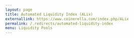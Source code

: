 ```yaml
---
layout: page
title: Automated Liquidity Index (ALix)
externallink: https://www.coinerella.com/index.php/ALix
permalink: /.redirects/automated-liquidity-index
menu: Liquidity Pools
---
```

